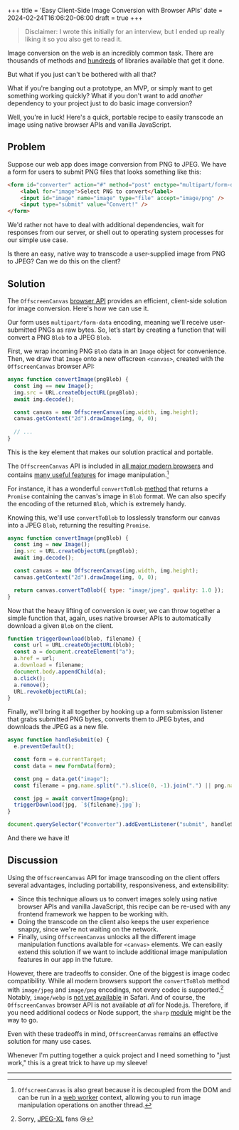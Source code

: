 +++
title = 'Easy Client-Side Image Conversion with Browser APIs'
date = 2024-02-24T16:06:20-06:00
draft = true
+++

> Disclaimer: I wrote this initially for an interview, but I ended up really liking it so you also get to read it.

Image conversion on the web is an incredibly common task. There are thousands of methods and [hundreds](https://www.npmjs.com/search?q=image+manipulation) of libraries available that get it done.

But what if you just can't be bothered with all that?

What if you're banging out a prototype, an MVP, or simply want to get something working quickly? What if you don't want to add _another_ dependency to your project just to do basic image conversion?

Well, you're in luck! Here's a quick, portable recipe to easily transcode an image using native browser APIs and vanilla JavaScript.

## Problem

Suppose our web app does image conversion from PNG to JPEG. We have a form for users to submit PNG files that looks something like this:

```html
<form id="converter" action="#" method="post" enctype="multipart/form-data">
    <label for="image">Select PNG to convert</label>
    <input id="image" name="image" type="file" accept="image/png" />
    <input type="submit" value="Convert!" />
</form>
```

We'd rather not have to deal with additional dependencies, wait for responses from our server, or shell out to operating system processes for our simple use case.

Is there an easy, native way to transcode a user-supplied image from PNG to JPEG? Can we do this on the client?

## Solution

The `OffscreenCanvas` [browser API](https://developer.mozilla.org/en-US/docs/Web/API/OffscreenCanvas) provides an efficient, client-side solution for image conversion. Here's how we can use it.

Our form uses `multipart/form-data` encoding, meaning we'll receive user-submitted PNGs as raw bytes. So, let’s start by creating a function that will convert a PNG `Blob` to a JPEG `Blob`.

First, we wrap incoming PNG `Blob` data in an `Image` object for convenience. Then, we draw that `Image` onto a new offscreen `<canvas>`, created with the `OffscreenCanvas` browser API:

```js
async function convertImage(pngBlob) {
  const img == new Image();
  img.src = URL.createObjectURL(pngBlob);
  await img.decode();

  const canvas = new OffscreenCanvas(img.width, img.height);
  canvas.getContext("2d").drawImage(img, 0, 0);
  
  // ...
}
```

This is the key element that makes our solution practical and portable.

The `OffscreenCanvas` API is included in [all major modern browsers](https://caniuse.com/offscreencanvas) and contains [many useful features](https://bucephalus.org/text/CanvasHandbook/CanvasHandbook.html) for image manipulation.[^1]

For instance, it has a wonderful `convertToBlob` [method](https://developer.mozilla.org/en-US/docs/Web/API/OffscreenCanvas/convertToBlob) that returns a `Promise` containing the canvas's image in `Blob` format. We can also specify the encoding of the returned `Blob`, which is extremely handy.

Knowing this, we'll use `convertToBlob` to losslessly transform our canvas into a JPEG `Blob`, returning the resulting `Promise`.

```js
async function convertImage(pngBlob) {
  const img = new Image();
  img.src = URL.createObjectURL(pngBlob);
  await img.decode();

  const canvas = new OffscreenCanvas(img.width, img.height);
  canvas.getContext("2d").drawImage(img, 0, 0);

  return canvas.convertToBlob({ type: "image/jpeg", quality: 1.0 });
}
```

Now that the heavy lifting of conversion is over, we can throw together a simple function that, again, uses native browser APIs to automatically download a given `Blob` on the client.

```js
function triggerDownload(blob, filename) {
  const url = URL.createObjectURL(blob);
  const a = document.createElement("a");
  a.href = url;
  a.download = filename;
  document.body.appendChild(a);
  a.click();
  a.remove();
  URL.revokeObjectURL(a);
}
```

Finally, we'll bring it all together by hooking up a form submission listener that grabs submitted PNG bytes, converts them to JPEG bytes, and downloads the JPEG as a new file.

```js
async function handleSubmit(e) {
  e.preventDefault();

  const form = e.currentTarget;
  const data = new FormData(form);

  const png = data.get("image");
  const filename = png.name.split(".").slice(0, -1).join(".") || png.name;

  const jpg = await convertImage(png);
  triggerDownload(jpg, `${filename}.jpg`);
}

document.querySelector("#converter").addEventListener("submit", handleSubmit);
```

And there we have it!

## Discussion

Using the `OffscreenCanvas` API for image transcoding on the client offers several advantages, including portability, responsiveness, and extensibility:

- Since this technique allows us to convert images solely using native browser APIs and vanilla JavaScript, this recipe can be re-used with any frontend framework we happen to be working with.
- Doing the transcode on the client also keeps the user experience snappy, since we're not waiting on the network.
- Finally, using `OffscreenCanvas` unlocks all the different image manipulation functions available for `<canvas>` elements. We can easily extend this solution if we want to include additional image manipulation features in our app in the future.

However, there are tradeoffs to consider. One of the biggest is image codec compatibility. While all modern browsers support the `convertToBlob` method with `image/jpeg` and `image/png` encodings, not every codec is supported.[^2] Notably, `image/webp` is [not yet available](https://caniuse.com/mdn-api_offscreencanvas_converttoblob_option_type_parameter_webp) in Safari. And of course, the `OffscreenCanvas` browser API is not available _at all_ for Node.js. Therefore, if you need additional codecs or Node support, the `sharp` [module](https://www.npmjs.com/package/sharp) might be the way to go.

Even with these tradeoffs in mind, `OffscreenCanvas` remains an effective solution for many use cases.

Whenever I'm putting together a quick project and I need something to "just work," this is a great trick to have up my sleeve!


---

[^1]: `OffscreenCanvas` is also great because it is decoupled from the DOM and can be run in a [web worker](https://developer.mozilla.org/en-US/docs/Web/API/Web_Workers_API/Using_web_workers) context, allowing you to run image manipulation operations on another thread.

[^2]: Sorry, [JPEG-XL](https://en.wikipedia.org/wiki/JPEG_XL) fans :cry: